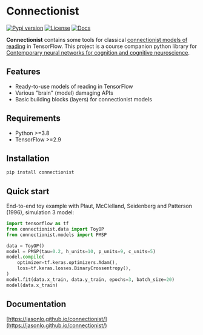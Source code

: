 # Connectionist

[![Pypi version](https://img.shields.io/pypi/v/connectionist.svg?style=flat&color=brightgreen)](https://pypi.org/project/connectionist/)
[![License](https://img.shields.io/github/license/jasonlo/connectionist.svg?color=brightgreen)](https://github.com/JasonLo/connectionist/blob/main/LICENSE)
[![Docs](https://img.shields.io/badge/docs-connectionist-4051b5)](https://jasonlo.github.io/connectionist/)

**Connectionist** contains some tools for classical [connectionist models of reading](https://www.cnbc.cmu.edu/~plaut/papers/pdf/Plaut05chap.connModelsReading.pdf) in TensorFlow. This project is a course companion python library for [Contemporary neural networks for cognition and cognitive neuroscience](https://drive.google.com/drive/folders/1ZNmK-W8bk3iIH6M5cYzhO_XGhCrxFXzL).

## Features

- Ready-to-use models of reading in TensorFlow
- Various "brain" (model) damaging APIs
- Basic building blocks (layers) for connectionist models

## Requirements

- Python >=3.8
- TensorFlow >=2.9

## Installation

```bash
pip install connectionist
```

## Quick start

End-to-end toy example with Plaut, McClelland, Seidenberg and Patterson (1996), simulation 3 model:

```python
import tensorflow as tf
from connectionist.data import ToyOP
from connectionist.models import PMSP

data = ToyOP()
model = PMSP(tau=0.2, h_units=10, p_units=9, c_units=5)
model.compile(
    optimizer=tf.keras.optimizers.Adam(),
    loss=tf.keras.losses.BinaryCrossentropy(),
)
model.fit(data.x_train, data.y_train, epochs=3, batch_size=20)
model(data.x_train)
```

## Documentation

[https://jasonlo.github.io/connectionist/](https://jasonlo.github.io/connectionist/)
